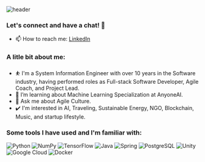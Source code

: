![header](https://capsule-render.vercel.app/api?type=transparent&height=100&color=gradient&text=Vinny&reversal=false&textBg=false&section=header)

### Let's connect and have a chat! 🌟
- 📫 How to reach me: [LinkedIn](https://www.linkedin.com/in/vinnymza/)

### A litle bit about me:
- ⛹️ I'm a System Information Engineer with over 10 years in the Software industry, having performed roles as Full-stack Software Developer, Agile Coach, and Project Lead.
- 🌱 I’m learning about Machine Learning Specialization at AnyoneAI.
- 💬 Ask me about Agile Culture.
- ✔️ I'm interested in AI, Traveling, Sustainable Energy, NGO, Blockchain, Music, and startup lifestyle.

### Some tools I have used and I'm familiar with:

![Python](https://img.shields.io/badge/Python-3776AB?style=flat-square&logo=python&logoColor=white)
![NumPy](https://img.shields.io/badge/NumPy-013243?style=flat-square&logo=numpy&logoColor=white)
![TensorFlow](https://img.shields.io/badge/TensorFlow-FF6F00?style=flat-square&logo=tensorflow&logoColor=white)
![Java](https://img.shields.io/badge/Java-ED8B00?style=flat-square&logo=openjdk&logoColor=white)
![Spring](https://img.shields.io/badge/Spring-6DB33F?style=flat-square&logo=spring&logoColor=white)
![PostgreSQL](https://img.shields.io/badge/PostgreSQL-316192?style=flat-square&logo=postgresql&logoColor=white)
![Unity](https://img.shields.io/badge/Unity-100000?style=flat-square&logo=unity&logoColor=white)
![Google Cloud](https://img.shields.io/badge/Google_Cloud-4285F4?style=flat-square&logo=google-cloud&logoColor=white)
![Docker](https://img.shields.io/badge/Docker-2496ED?style=flat-square&logo=docker&logoColor=white)

